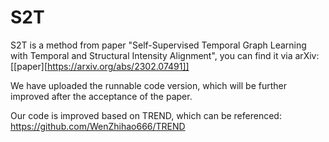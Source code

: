 # S2T

S2T is a method from paper "Self-Supervised Temporal Graph Learning with Temporal and Structural Intensity Alignment", you can find it via arXiv: [[paper][https://arxiv.org/abs/2302.07491]] 

We have uploaded the runnable code version, which will be further improved after the acceptance of the paper.

Our code is improved based on TREND, which can be referenced: https://github.com/WenZhihao666/TREND
